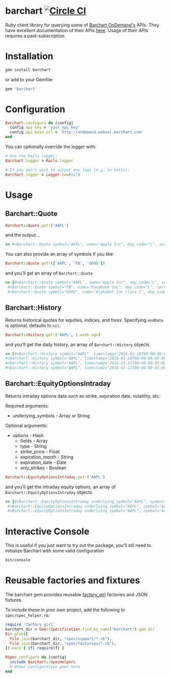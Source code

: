 # barchart [![Circle CI](https://circleci.com/gh/wealthsimple/barchart.svg?style=svg)](https://circleci.com/gh/wealthsimple/barchart)

Ruby client library for querying some of [Barchart OnDemand's](http://www.barchartondemand.com/) APIs. They have excellent documentation of their APIs [here](http://www.barchartondemand.com/api.php).  Usage of their APIs requires a paid-subscription.

# Installation

```bash
gem install barchart
```

or add to your Gemfile:

```ruby
gem 'barchart'
```

# Configuration

```ruby
Barchart.configure do |config|
  config.api_key = 'your_api_key'
  config.api_base_url = 'http://ondemand.websol.barchart.com'
end
```

You can optionally override the logger with:

```ruby
# Use the Rails logger:
Barchart.logger = Rails.logger

# If you don't want to output any logs (e.g. in tests):
Barchart.logger = Logger.new(nil)
```

# Usage

## Barchart::Quote

```ruby
Barchart::Quote.get!('AAPL')
```
and the output...
```ruby
=> #<Barchart::Quote symbol="AAPL", name="Apple Inc", day_code="L", server_timestamp=nil, mode="r", last_price=101.42, trade_timestamp="2016-01-22T00:00:00-06:00", net_change=5.12, percent_change=5.32, bid=0, ask=0, unit_code="2", open=98.63, high=101.46, low=98.37, close=101.42, num_trades=274569, dollar_volume=5844876768.2, flag="s", volume=65800400, previous_volume=52161398>
```

You can also provide an array of symbols if you like:

```ruby
Barchart::Quote.get!(['AAPL', 'FB', 'GOOG'])
```

and you'll get an array of `Barchart::Quote`

```ruby
=> [#<Barchart::Quote symbol="AAPL", name="Apple Inc", day_code="L", server_timestamp=nil, mode="r", last_price=101.42, trade_timestamp="2016-01-22T00:00:00-06:00", net_change=5.12, percent_change=5.32, bid=0, ask=0, unit_code="2", open=98.63, high=101.46, low=98.37, close=101.42, num_trades=274569, dollar_volume=5844876768.2, flag="s", volume=65800400, previous_volume=52161398>,
 #<Barchart::Quote symbol="FB", name="Facebook Inc", day_code="L", server_timestamp=nil, mode="r", last_price=97.94, trade_timestamp="2016-01-22T00:00:00-06:00", net_change=3.78, percent_change=4.01, bid=0, ask=0, unit_code="2", open=96.41, high=98.07, low=95.49, close=97.94, num_trades=127919, dollar_volume=2664720705.58, flag="s", volume=30495300, previous_volume=30518898>,
 #<Barchart::Quote symbol="GOOG", name="Alphabet Inc Class C", day_code="L", server_timestamp=nil, mode="r", last_price=725.25, trade_timestamp="2016-01-22T00:00:00-06:00", net_change=18.66, percent_change=2.64, bid=0, ask=0, unit_code="2", open=723.6, high=728.13, low=720.12, close=725.25, num_trades=9735, dollar_volume=982119017.648, flag="s", volume=2011700, previous_volume=2412200>]
 ```

## Barchart::History

Returns historical quotes for equities, indices, and forex.  Specifying `endDate` is optional, defaults to `nil`.

```ruby
Barchart::History.get!('AAPL', 1.week.ago)
```

and you'll get the daily history, an array of `Barchart::History` objects


```ruby
=> [#<Barchart::History symbol="AAPL", timestamp="2016-01-19T00:00:00-05:00", trading_day="2016-01-19", open=98.41, high=98.65, low=95.5, close=96.66, volume=53087700, open_interest=nil>,
#<Barchart::History symbol="AAPL", timestamp="2016-01-20T00:00:00-05:00", trading_day="2016-01-20", open=95.1, high=98.19, low=93.42, close=96.79, volume=72334400, open_interest=nil>,
#<Barchart::History symbol="AAPL", timestamp="2016-01-21T00:00:00-05:00", trading_day="2016-01-21", open=97.06, high=97.88, low=94.94, close=96.3, volume=52161400, open_interest=nil>,
#<Barchart::History symbol="AAPL", timestamp="2016-01-22T00:00:00-05:00", trading_day="2016-01-22", open=98.63, high=101.46, low=98.37, close=101.42, volume=65800400, open_interest=nil>]
```

## Barchart::EquityOptionsIntraday

Returns intraday options data such as strike, expiration date, volatility, etc.

Required arguments:
* underlying_symbols - Array or String

Optional arguments:
* options - Hash
    * fields - Array
    * type - String
    * strike_price - Float
    * expiration_month - String
    * expiration_date - Date
    * only_strikes - Boolean
```ruby
Barchart::EquityOptionsIntraday.get!('AAPL')
```

and you'll get the intraday equity options, an array of `Barchart::EquityOptionsIntraday` objects

```ruby
=> [#<Barchart::EquityOptionsIntraday underlying_symbol="AAPL", symbol="AAPL170519P00002500", exchange="NASDAQ", type="Put", strike=2.5, expiration_date="2017-05-19", expiration_type="monthly", date="2017-05-18", open=0, high=0.02, low=0.02, last=0.02, change=0.02, percent_change=0, volume="2">,
 #<Barchart::EquityOptionsIntraday underlying_symbol="AAPL", symbol="AAPL170519P00005000", exchange="NASDAQ", type="Put", strike=5, expiration_date="2017-05-19", expiration_type="monthly", date="2017-05-18", open=0, high=0.02, low=0.02, last=0.02, change=0.02, percent_change=0, volume="1">,
 #<Barchart::EquityOptionsIntraday underlying_symbol="AAPL", symbol="AAPL170519P00007500", exchange="NASDAQ", type="Put", strike=7.5, expiration_date="2017-05-19", expiration_type="monthly", date="2017-05-18", open=0, high=0, low=0, last=0, change=0, percent_change=nil, volume="0">]
```

# Interactive Console

This is useful if you just want to try out the package, you'll stil need to initialize Barchart with some valid configuration

```bash
bin/console
```

# Reusable factories and fixtures

The barchart gem provides reusable [factory_girl](https://github.com/thoughtbot/factory_girl) factories and JSON fixtures.

To include these in your own project, add the following to `spec/spec_helper.rb`:

```ruby
require 'factory_girl'
barchart_dir = Gem::Specification.find_by_name("barchart").gem_dir
Dir.glob([
  File.join(barchart_dir, "spec/support/*.rb"),
  File.join(barchart_dir, "spec/factories/*.rb"),
]).each { |f| require(f) }

RSpec.configure do |config|
  include Barchart::SpecHelpers
  # Other configuration goes here
end
```
